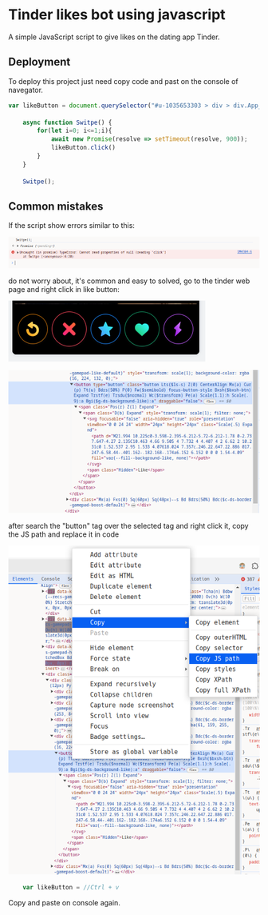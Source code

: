 
# Tinder likes bot using javascript

A simple JavaScript script to give likes on the dating app Tinder.

## Deployment

To deploy this project just need copy code and past on the console of navegator.

```JavaScript
var likeButton = document.querySelector("#u-1035653303 > div > div.App__body.H\\(100\\%\\).Pos\\(r\\).Z\\(0\\) > div > main > div.H\\(100\\%\\) > div > div > div.Mt\\(a\\).Px\\(4px\\)--s.Pos\\(r\\).Expand.H\\(--recs-card-height\\)--ml.Maw\\(--recs-card-width\\)--ml > div.recsCardboard__cardsContainer.H\\(100\\%\\).Pos\\(r\\).Z\\(1\\) > div > div.Pos\\(a\\).B\\(0\\).Iso\\(i\\).W\\(100\\%\\).Start\\(0\\).End\\(0\\) > div > div.Mx\\(a\\).Fxs\\(0\\).Sq\\(70px\\).Sq\\(60px\\)--s.Bd.Bdrs\\(50\\%\\).Bdc\\(\\$c-ds-border-gamepad-like-default\\) > button")

    async function Switpe() {
        for(let i=0; i<=1;i){
            await new Promise(resolve => setTimeout(resolve, 900));
            likeButton.click()
        }
    }

    Switpe();
```

## Common mistakes

If the script show errors similar to this:


![Tinder Buttons Screenshot](./screenshots/mistake-1.png)

do not worry about, it's common and easy to solved, go to the tinder web page and right click in like button:


![Tinder Buttons Screenshot](./screenshots/tinderButtons.png)

![Button Inspect Screenshot](./screenshots/button-inspect.png)

after search the "button" tag over the selected tag and right click it, copy the JS path and replace it in code

![Button Inspect Screenshot](./screenshots/button-js-path.png)
```JavaScript
    var likeButton = //Ctrl + v
```

Copy and paste on console again.